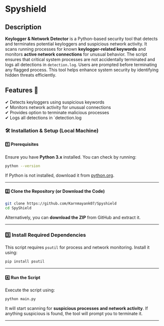 # Spyshield
## Description

**Keylogger & Network Detector** is a Python-based security tool that detects and terminates potential keyloggers and suspicious network activity. It scans running processes for known **keylogger-related keywords** and monitors **active network connections** for unusual behavior. The script ensures that critical system processes are not accidentally terminated and logs all detections in `detection.log`. Users are prompted before terminating any flagged process. This tool helps enhance system security by identifying hidden threats efficiently. 

## Features 🚀
✔ Detects keyloggers using suspicious keywords  
✔ Monitors network activity for unusual connections  
✔ Provides option to terminate malicious processes  
✔ Logs all detections in `detection.log 


### **🛠️ Installation & Setup (Local Machine)**  

#### **1️⃣ Prerequisites**  
Ensure you have **Python 3.x** installed. You can check by running:  
```sh
python --version
```
If Python is not installed, download it from [python.org](https://www.python.org/downloads/).  

---

#### **2️⃣ Clone the Repository** (or Download the Code)  
```sh
git clone https://github.com/Karnmayank07/Spyshield
cd SpyShield
```
Alternatively, you can **download the ZIP** from GitHub and extract it.  

---

### **3️⃣ Install Required Dependencies**  
This script requires `psutil` for process and network monitoring. Install it using:  
```sh
pip install psutil
```

---

#### **4️⃣ Run the Script**  
Execute the script using:  
```sh
python main.py
```
It will start scanning for **suspicious processes and network activity**. If anything suspicious is found, the tool will prompt you to terminate it.  

---

